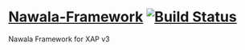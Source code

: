 # [Nawala-Framework](http://devxive.com) [![Build Status](https://secure.travis-ci.org/devXive/nawala-framework.png?branch=master)](https://travis-ci.org/devXive/nawala-framework)

Nawala Framework for XAP v3